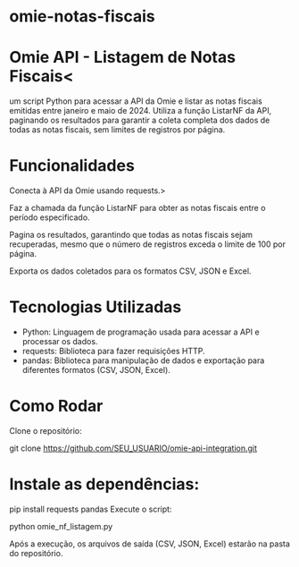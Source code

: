 # omie-notas-fiscais

<h1>Omie API - Listagem de Notas Fiscais<</h1>
  <p>
 um script Python para acessar a API da Omie e listar as notas fiscais emitidas entre janeiro e maio de 2024. Utiliza a função ListarNF da API, paginando os resultados para garantir a coleta completa dos dados de todas as notas fiscais, sem limites de registros por página.</p>

<h1>Funcionalidades</h1>
<p>Conecta à API da Omie usando requests.></p>
<p>Faz a chamada da função ListarNF para obter as notas fiscais entre o período especificado.</p>
<p>Pagina os resultados, garantindo que todas as notas fiscais sejam recuperadas, mesmo que o número de registros exceda o limite de 100 por página.</p>
<p>Exporta os dados coletados para os formatos CSV, JSON e Excel.</p>

<h1>Tecnologias Utilizadas</h1>
<ul>
  <li>Python: Linguagem de programação usada para acessar a API e processar os dados.</li>
    <li>requests: Biblioteca para fazer requisições HTTP.</li>
    <li>pandas: Biblioteca para manipulação de dados e exportação para diferentes formatos (CSV, JSON, Excel).</li>
</ul>

<h1>Como Rodar</h1>
Clone o repositório:



git clone https://github.com/SEU_USUARIO/omie-api-integration.git

<h1>Instale as dependências:</h1>

pip install requests pandas
Execute o script:


python omie_nf_listagem.py
<p>Após a execução, os arquivos de saída (CSV, JSON, Excel) estarão na pasta do repositório.</p>


